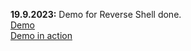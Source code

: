 **19.9.2023:**
Demo for Reverse Shell done.   
[Demo](payloads/revshell_demo)   
[Demo in action](https://youtu.be/8v6djrHg2qI)   

